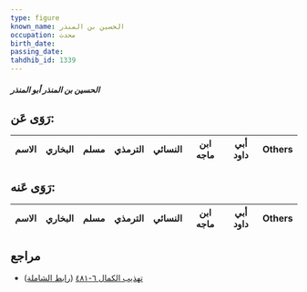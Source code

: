 ```yaml
---
type: figure
known_name: الحسين بن المنذر
occupation: محدث
birth_date:
passing_date:
tahdhib_id: 1339
---
```

##### الحسين بن المنذر أبو المنذر

## رَوَى عَن:
| الاسم | البخاري | مسلم | الترمذي | النسائي | ابن ماجه | أبي داود | Others |
| ----- | ------- | ---- | ------- | ------- | -------- | -------- | ------ |
## رَوَى عَنه:
| الاسم | البخاري | مسلم | الترمذي | النسائي | ابن ماجه | أبي داود | Others |
| ----- | ------- | ---- | ------- | ------- | -------- | -------- | ------ |
## مراجع
- [تهذيب الكمال ٦-٤٨١](obsidian://open?vault=Tahdhib-al-Kamal&file=Figures/١٣٣٩-الحسين%20بن%20المنذر%20أبو%20المنذر) ([رابط الشاملة](https://shamela.ws/book/3722/3145))